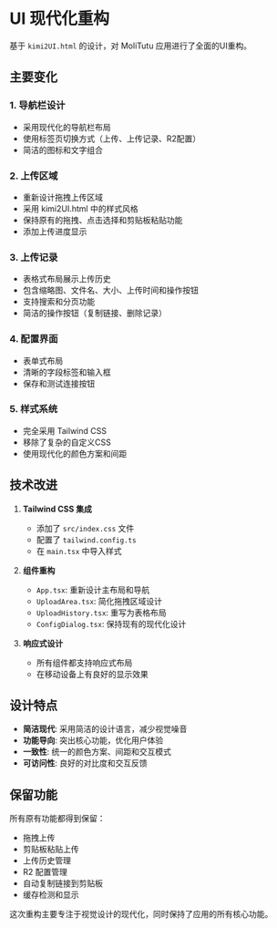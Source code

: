 # UI 现代化重构

基于 `kimi2UI.html` 的设计，对 MoliTutu 应用进行了全面的UI重构。

## 主要变化

### 1. 导航栏设计
- 采用现代化的导航栏布局
- 使用标签页切换方式（上传、上传记录、R2配置）
- 简洁的图标和文字组合

### 2. 上传区域
- 重新设计拖拽上传区域
- 采用 kimi2UI.html 中的样式风格
- 保持原有的拖拽、点击选择和剪贴板粘贴功能
- 添加上传进度显示

### 3. 上传记录
- 表格式布局展示上传历史
- 包含缩略图、文件名、大小、上传时间和操作按钮
- 支持搜索和分页功能
- 简洁的操作按钮（复制链接、删除记录）

### 4. 配置界面
- 表单式布局
- 清晰的字段标签和输入框
- 保存和测试连接按钮

### 5. 样式系统
- 完全采用 Tailwind CSS
- 移除了复杂的自定义CSS
- 使用现代化的颜色方案和间距

## 技术改进

1. **Tailwind CSS 集成**
   - 添加了 `src/index.css` 文件
   - 配置了 `tailwind.config.ts`
   - 在 `main.tsx` 中导入样式

2. **组件重构**
   - `App.tsx`: 重新设计主布局和导航
   - `UploadArea.tsx`: 简化拖拽区域设计
   - `UploadHistory.tsx`: 重写为表格布局
   - `ConfigDialog.tsx`: 保持现有的现代化设计

3. **响应式设计**
   - 所有组件都支持响应式布局
   - 在移动设备上有良好的显示效果

## 设计特点

- **简洁现代**: 采用简洁的设计语言，减少视觉噪音
- **功能导向**: 突出核心功能，优化用户体验
- **一致性**: 统一的颜色方案、间距和交互模式
- **可访问性**: 良好的对比度和交互反馈

## 保留功能

所有原有功能都得到保留：
- 拖拽上传
- 剪贴板粘贴上传
- 上传历史管理
- R2 配置管理
- 自动复制链接到剪贴板
- 缓存检测和显示

这次重构主要专注于视觉设计的现代化，同时保持了应用的所有核心功能。
